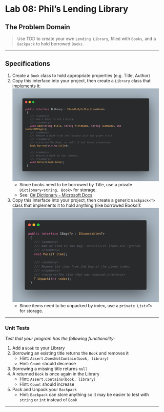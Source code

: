 # Lab 08: Phil’s Lending Library

## The Problem Domain

> Use TDD to create your own `Lending Library`, filled with `Books`, and a `Backpack` to hold borrowed `Books`.

---

## Specifications

1. Create a `Book` class to hold appropriate properties (e.g. Title, Author)
2. Copy this interface into your project, then create a `Library` class that implements it:
    ![Interface One](./img/lending-library-interface1.png)
    - Since books need to be borrowed by Title, use a private `Dictionary<string, Book>` for storage.
    - See: [C# Dictionary - Microsoft Docs](https://bit.ly/3X2vFBO)
3. Copy this interface into your project, then create a generic `Backpack<T>` class that implements it to hold anything (like borrowed Books!):
    ![Interface Two](./img/lending-library-interface2.png)
    - Since items need to be unpacked by index, use a `private List<T>` for storage.

---

### Unit Tests

*Test that your program has the following functionality:*

1. Add a `Book` to your Library
2. Borrowing an existing title returns the `Book` and removes it
    - Hint: `Assert.DoesNotContain(book, library)`
    - Hint: `Count` should decrease
3. Borrowing a missing title returns `null`
4. A returned `Book` is once again in the Library
    - Hint: `Assert.Contains(book, library)`
    - Hint: `Count` should increase
5. Pack and Unpack your `Backpack`
    - Hint: `Backpack` can store anything so it may be easier to test with `string` or `int` instead of `Book`

---
